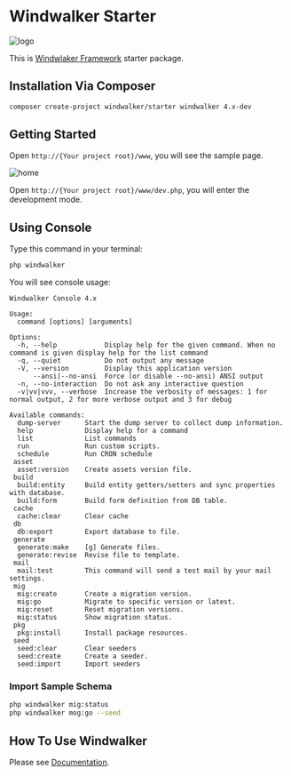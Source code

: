 # Windwalker Starter

![logo](https://user-images.githubusercontent.com/1639206/122663390-a5cad880-d1cc-11eb-9592-33e507f2099f.png)

This is [Windwlaker Framework](https://github.com/ventoviro/windwalker-framework) starter package.

## Installation Via Composer

``` bash
composer create-project windwalker/starter windwalker 4.x-dev
```

## Getting Started

Open `http://{Your project root}/www`, you will see the sample page.

![home](https://user-images.githubusercontent.com/1639206/122663411-d4e14a00-d1cc-11eb-892d-f20c6f0e9eec.jpg)


Open `http://{Your project root}/www/dev.php`, you will enter the development mode.

## Using Console

Type this command in your terminal:

``` bash
php windwalker
```

You will see console usage:

```
Windwalker Console 4.x

Usage:
  command [options] [arguments]

Options:
  -h, --help            Display help for the given command. When no command is given display help for the list command
  -q, --quiet           Do not output any message
  -V, --version         Display this application version
      --ansi|--no-ansi  Force (or disable --no-ansi) ANSI output
  -n, --no-interaction  Do not ask any interactive question
  -v|vv|vvv, --verbose  Increase the verbosity of messages: 1 for normal output, 2 for more verbose output and 3 for debug

Available commands:
  dump-server      Start the dump server to collect dump information.
  help             Display help for a command
  list             List commands
  run              Run custom scripts.
  schedule         Run CRON schedule
 asset
  asset:version    Create assets version file.
 build
  build:entity     Build entity getters/setters and sync properties with database.
  build:form       Build form definition from DB table.
 cache
  cache:clear      Clear cache
 db
  db:export        Export database to file.
 generate
  generate:make    [g] Generate files.
  generate:revise  Revise file to template.
 mail
  mail:test        This command will send a test mail by your mail settings.
 mig
  mig:create       Create a migration version.
  mig:go           Migrate to specific version or latest.
  mig:reset        Reset migration versions.
  mig:status       Show migration status.
 pkg
  pkg:install      Install package resources.
 seed
  seed:clear       Clear seeders
  seed:create      Create a seeder.
  seed:import      Import seeders
```

### Import Sample Schema

``` bash
php windwalker mig:status
php windwalker mog:go --seed
```

## How To Use Windwalker

Please see [Documentation](http://windwalker.io/documentation/).
